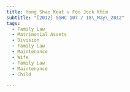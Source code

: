 ```yaml
---
title: Yong Shao Keat v Foo Jock Khim
subtitle: "[2012] SGHC 107 / 18\_May\_2012"
tags:
  - Family Law
  - Matrimonial Assets
  - Division
  - Family Law
  - Maintenance
  - Wife
  - Family Law
  - Maintenance
  - Child

---
```


